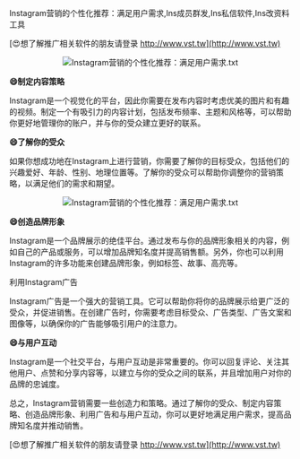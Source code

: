 Instagram营销的个性化推荐：满足用户需求,Ins成员群发,Ins私信软件,Ins改资料工具

[😍想了解推广相关软件的朋友请登录 http://www.vst.tw](http://www.vst.tw)

 <center><img src="https://vst.tw/MP4/tuiguang/png/5.png" alt="Instagram营销的个性化推荐：满足用户需求.txt"></center>

**😄制定内容策略**

Instagram是一个视觉化的平台，因此你需要在发布内容时考虑优美的图片和有趣的视频。制定一个有吸引力的内容计划，包括发布频率、主题和风格等，可以帮助你更好地管理你的账户，并与你的受众建立更好的联系。

**😄了解你的受众**

如果你想成功地在Instagram上进行营销，你需要了解你的目标受众，包括他们的兴趣爱好、年龄、性别、地理位置等。了解你的受众可以帮助你调整你的营销策略，以满足他们的需求和期望。

 <center><img src="https://vst.tw/MP4/tuiguang/png/4.png" alt="Instagram营销的个性化推荐：满足用户需求.txt"></center>

**😄创造品牌形象**

Instagram是一个品牌展示的绝佳平台。通过发布与你的品牌形象相关的内容，例如自己的产品或服务，可以增加品牌知名度并提高销售额。另外，你也可以利用Instagram的许多功能来创建品牌形象，例如标签、故事、高亮等。

利用Instagram广告

Instagram广告是一个强大的营销工具。它可以帮助你将你的品牌展示给更广泛的受众，并促进销售。在创建广告时，你需要考虑目标受众、广告类型、广告文案和图像等，以确保你的广告能够吸引用户的注意力。

**😄与用户互动**

Instagram是一个社交平台，与用户互动是非常重要的。你可以回复评论、关注其他用户、点赞和分享内容等，以建立与你的受众之间的联系，并且增加用户对你的品牌的忠诚度。

总之，Instagram营销需要一些创造力和策略。通过了解你的受众、制定内容策略、创造品牌形象、利用广告和与用户互动，你可以更好地满足用户需求，提高品牌知名度并推动销售。

[😍想了解推广相关软件的朋友请登录 http://www.vst.tw](http://www.vst.tw)



